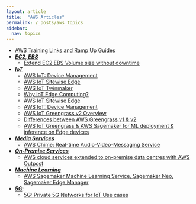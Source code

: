 ```yaml
---
layout: article
title:  "AWS Articles"
permalink: /_posts/aws_topics
sidebar:
  nav: topics
---
```


- [AWS Training Links and Ramp Up Guides](/_posts/aws_training)
- __*<u>EC2, EBS</u>*__
  - [Extend EC2 EBS Volume size without downtime](/_posts/aws/ec2/extend_ec2_ebs_volume_size)
- __*<u>IoT</u>*__
  - [AWS IoT: Device Management](/_posts/aws/iot/device_management)
  - [AWS IoT Sitewise Edge](/_posts/aws/iot/sitewise)
  - [AWS IoT Twinmaker](/_posts/aws/iot/twinmaker)
  - [Why IoT Edge Computing?](/_posts/edge/why_edge_computing)
  - [AWS IoT Sitewise Edge](/_posts/aws/iot/sitewise)
  - [AWS IoT: Device Management](/_posts/aws/iot/device_management)
  - [AWS IoT Greengrass v2 Overview](/_posts/aws/ml/iot/greengrass-v2-overview)
  - [Differences between AWS Greengrass v1 & v2](/_posts/aws/iot/aws-greengrass-v1-v2)
  - [AWS IoT Greengrass & AWS Sagemaker for ML deployment & inference on Edge devices](/_posts/aws/ml/iot/sagemaker-greengrass-v1-v2-ml-inference)
- __*<u>Media Services</u>*__
  - [AWS Chime: Real-time Audio-Video-Messaging Service](/_post/aws/chime/video-audio-conferencing)
- __*<u>On-Premise Services</u>*__
  - [AWS cloud services extended to on-premise data centres with AWS Outpost](/_posts/aws/on-premise/outpost)
- __*<u>Machine Learning</u>*__
  - [AWS Sagemaker Machine Learning Service, Sagemaker Neo, Sagemaker Edge Manager](/_posts/aws/ml/sagemaker/edge)
- __*<u>5G</u>*__:
  - [5G: Private 5G Networks for IoT Use cases](/_posts/networking/5g)
